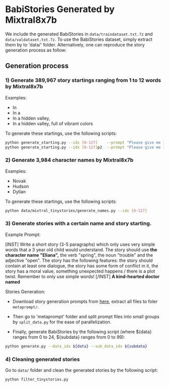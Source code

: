 # BabiStories Generated by Mixtral8x7b


We include the generated BabiStories in `data/traindataset.txt.7z` and `data/valdataset.txt.7z`. To use the BabiStories dataset, simply extract them by to 'data/' folder. Alternatively, one can reproduce the story generation process as follow:

## Generation process 
### 1) Generate 389,967 story startings ranging from 1 to 12 words by Mixtral8x7b

Examples:
- In
- In a
- In a hidden valley,
- In a hidden valley, full of vibrant colors

<!-- We include the generated story startings in `data/allstartings.txt`. Alternatively, one can reproduce these startings (up to some randomness) by the following scripts: -->

To generate these startings, use the following scripts:

```sh
python generate_starting.py --idx [0-127]    --prompt "Please give me 100 ways to open children's story. Avoid repeated first words! Remember to only use simple words!"
python generate_starting.py --idx [0-127]p2  --prompt "Please give me 100 ways to open children's story. Remember to only use simple words!"
```


### 2) Generate 3,984 character names by Mixtral8x7b

Examples:
- Novak
- Hudson
- Dyllan

<!-- We include the generated character names in `data/allnames.txt`. Again one can reproduce these names by the followiing scripts: -->

To generate these startings, use the following scripts:
```sh
python data/mixtral_tinystories/generate_names.py --idx [0-127]
```


### 3) Generate stories with a certain name and story starting.

Example Prompt:

[INST] Write a short story (3-5 paragraphs) which only uses very simple words that a 3 year old child would understand. The story should use **the character name "Eliana",** the verb "spring", the noun "trouble" and the adjective "open". The story has the following features: the story should contain at least one dialogue, the story has some form of conflict in it, the story has a moral value, something unexpected happens / there is a plot twist. Remember to only use simple words! [/INST] **A kind-hearted doctor named**

Stories Generation: 

* Download story generation prompts from [here](https://huggingface.co/datasets/roneneldan/TinyStories/blob/main/TinyStories_all_data.tar.gz), extract all files to foler `metaprompt/`. 
* Then go to 'metaprompt' folder and split prompt files into small groups by `split_data.py` for the ease of parallelization. 

* Finally, generate BabiStories by the following script (where ${data} ranges from 0 to 24, ${subdata} ranges from 0 to 99): 
```sh
python generate.py --data_idx ${data} --sub_data_idx ${subdata} 
```

### 4) Cleaning generated stories

Go to `data/` folder and clean the generated stories by the following script:
```sh
python filter_tinystories.py
```

